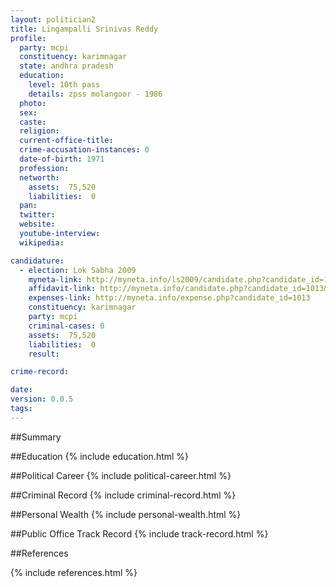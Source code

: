 ```yaml
---
layout: politician2
title: Lingampalli Srinivas Reddy
profile: 
  party: mcpi
  constituency: karimnagar
  state: andhra pradesh
  education: 
    level: 10th pass
    details: zpss molangoor - 1986
  photo: 
  sex: 
  caste: 
  religion: 
  current-office-title: 
  crime-accusation-instances: 0
  date-of-birth: 1971
  profession: 
  networth: 
    assets:  75,520
    liabilities:  0
  pan: 
  twitter: 
  website: 
  youtube-interview: 
  wikipedia: 

candidature: 
  - election: Lok Sabha 2009
    myneta-link: http://myneta.info/ls2009/candidate.php?candidate_id=1013
    affidavit-link: http://myneta.info/candidate.php?candidate_id=1013&scan=original
    expenses-link: http://myneta.info/expense.php?candidate_id=1013
    constituency: karimnagar 
    party: mcpi
    criminal-cases: 0
    assets:  75,520
    liabilities:  0
    result:  

crime-record: 

date: 
version: 0.0.5
tags: 
---
```

##Summary


##Education
{% include education.html %}


##Political Career
{% include political-career.html %}


##Criminal Record
{% include criminal-record.html %}


##Personal Wealth
{% include personal-wealth.html %}


##Public Office Track Record
{% include track-record.html %}


##References


{% include references.html %}